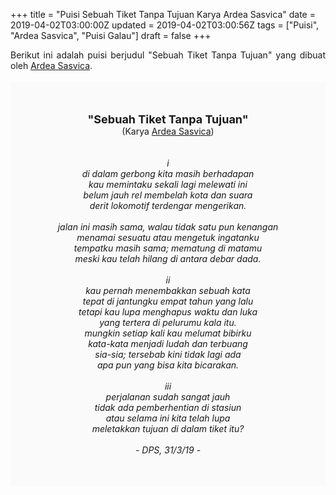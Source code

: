 +++
title = "Puisi Sebuah Tiket Tanpa Tujuan Karya Ardea Sasvica"
date = 2019-04-02T03:00:00Z
updated = 2019-04-02T03:00:56Z
tags = ["Puisi", "Ardea Sasvica", "Puisi Galau"]
draft = false
+++

<div dir="ltr" style="text-align: left;" trbidi="on"><div dir="ltr" style="text-align: left;" trbidi="on"><div style="text-align: justify;">Berikut ini adalah puisi berjudul "Sebuah Tiket Tanpa Tujuan" yang dibuat oleh <a href="https://penakota.id/penulis/ardeasasvica" target="_blank">Ardea Sasvica</a>. </div><br /><div style="background: #FAFAFA; font-size: 14px; height: auto; margin: 0 auto; padding: 50px; text-align: center; width: auto;"><span style="font-size: 18px;"><b>"Sebuah Tiket Tanpa Tujuan"</b></span><br />(Karya <a href="https://www.sekata.web.id/tags/ardea-sasvica" target="_blank">Ardea Sasvica</a>) <br /><br /><i><br />i<br />di dalam gerbong kita masih berhadapan<br />kau memintaku sekali lagi melewati ini<br />belum jauh rel membelah kota dan suara<br />derit lokomotif terdengar mengerikan.<br /><br />jalan ini masih sama, walau tidak satu pun kenangan<br />menamai sesuatu atau mengetuk ingatanku<br />tempatku masih sama; mematung di matamu<br />meski kau telah hilang di antara debar dada.<br /><br />ii<br />kau pernah menembakkan sebuah kata <br />tepat di jantungku empat tahun yang lalu<br />tetapi kau lupa menghapus waktu dan luka<br />yang tertera di pelurumu kala itu.<br />mungkin setiap kali kau melumat bibirku <br />kata-kata menjadi ludah dan terbuang <br />sia-sia; tersebab kini tidak lagi ada<br />apa pun yang bisa kita bicarakan.<br /><br />iii<br />perjalanan sudah sangat jauh <br />tidak ada pemberhentian di stasiun<br />atau selama ini kita telah lupa <br />meletakkan tujuan di dalam tiket itu?<br /><br />- DPS, 31/3/19 -</i></div></div></div>
